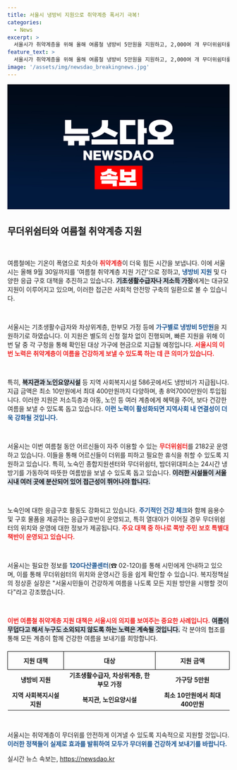 ```yaml
---
title: 서울시 냉방비 지원으로 취약계층 폭서기 극복!
categories:
  - News
excerpt: >
  서울시가 취약계층을 위해 올해 여름철 냉방비 5만원을 지원하고, 2,000여 개 무더위쉼터를 운영합니다. 별도 신청 없이 신속하게 지원되며, 어르신과 노숙인 보호를 위한 특별대책도 마련되어 있습니다. 건강한 여름을 위한 서울시의 꼼꼼한 대책이 주목받고 있습니다!
feature_text: >
  서울시가 취약계층을 위해 올해 여름철 냉방비 5만원을 지원하고, 2,000여 개 무더위쉼터를 운영합니다. 별도 신청 없이 신속하게 지원되며, 어르신과 노숙인 보호를 위한 특별대책도 마련되어 있습니다. 건강한 여름을 위한 서울시의 꼼꼼한 대책이 주목받고 있습니다!
image: '/assets/img/newsdao_breakingnews.jpg'
---
```


<p><img src="/assets/img/newsdao_breakingnews.jpg" alt="implanttips 속보" /></p>

<h2 data-ke-size="size26">무더위쉼터와 여름철 취약계층 지원</h2>

<p data-ke-size="size16">&nbsp;</p>

<p>여름철에는 기온이 폭염으로 치솟아 <b><span style="color: #ee2323;">취약계층</span></b>이 더욱 힘든 시간을 보냅니다. 이에 서울시는 올해 9월 30일까지를 '여름철 취약계층 지원 기간'으로 정하고, <b><span style="color: #1a5490;">냉방비 지원</span></b> 및 다양한 응급 구호 대책을 추진하고 있습니다. <b><span style="background-color: #21538527;">기초생활수급자나 저소득 가정</span></b>에게는 대규모 지원이 이루어지고 있으며, 이러한 접근은 사회적 안전망 구축의 일환으로 볼 수 있습니다. </p>

<p data-ke-size="size16">&nbsp;</p>

<p>서울시는 기초생활수급자와 차상위계층, 한부모 가정 등에 <b><span style="color: #1a5490;">가구별로 냉방비 5만원</span></b>을 지원하기로 하였습니다. 이 지원은 별도의 신청 절차 없이 진행되며, 빠른 지원을 위해 이번 달 중 각 구청을 통해 확인된 대상 가구에 현금으로 지급될 예정입니다. <b><span style="color: #ee2323;">서울시의 이번 노력은 취약계층이 여름을 건강하게 보낼 수 있도록 하는 데 큰 의미가 있습니다.</span></b></p>

<p data-ke-size="size16">&nbsp;</p>

<p>특히, <b><span style="background-color: #21538527;">복지관과 노인요양시설</span></b> 등 지역 사회복지시설 586곳에서도 냉방비가 지급됩니다. 지급 금액은 최소 10만원에서 최대 400만원까지 다양하며, 총 8억7000만원이 투입됩니다. 이러한 지원은 저소득층과 아동, 노인 등 여러 계층에게 혜택을 주어, 보다 건강한 여름을 보낼 수 있도록 돕고 있습니다. <b><span style="color: #1a5490;">이런 노력이 활성화되면 지역사회 내 연결성이 더욱 강화될 것입니다.</span></b></p>

<p data-ke-size="size16">&nbsp;</p>

<p>서울시는 이번 여름철 동안 어르신들이 자주 이용할 수 있는 <b><span style="color: #ee2323;">무더위쉼터</span></b>를 2182곳 운영하고 있습니다. 이들을 통해 어르신들이 더위를 피하고 필요한 휴식을 취할 수 있도록 지원하고 있습니다. 특히, 노숙인 종합지원센터와 무더위쉼터, 밤더위대피소는 24시간 냉방기를 가동하여 따뜻한 여름밤을 보낼 수 있도록 돕고 있습니다. <b><span style="background-color: #21538527;">이러한 시설들이 서울시내 여러 곳에 분산되어 있어 접근성이 뛰어나야 합니다.</span></b></p>

<p data-ke-size="size16">&nbsp;</p>

<p>노숙인에 대한 응급구호 활동도 강화되고 있습니다. <b><span style="color: #1a5490;">주기적인 건강 체크</span></b>와 함께 음용수 및 구호 물품을 제공하는 응급구호반이 운영되고, 특히 열대야가 이어질 경우 무더위쉼터의 위치와 운영에 대한 정보가 제공됩니다. <b><span style="color: #ee2323;">주요 대책 중 하나로 쪽방 주민 보호 특별대책반이 운영되고 있습니다.</span></b></p>

<p data-ke-size="size16">&nbsp;</p>

<p>서울시는 필요한 정보를 <b><span style="color: #1a5490;">120다산콜센터</span></b>(☎ 02-120)를 통해 시민에게 안내하고 있으며, 이를 통해 무더위쉼터의 위치와 운영시간 등을 쉽게 확인할 수 있습니다. 복지정책실의 정상훈 실장은 "서울시민들이 건강하게 여름을 나도록 모든 지원 방안을 시행할 것이다"라고 강조했습니다. </p>

<p data-ke-size="size16">&nbsp;</p>

<p><b><span style="color: #ee2323;">이번 여름철 취약계층 지원 대책은 서울시의 의지를 보여주는 중요한 사례입니다.</span></b> <b><span style="background-color: #21538527;">여름이 무덥다고 해서 누구도 소외되지 않도록 하는 노력은 계속될 것입니다.</span></b> 각 분야의 협조를 통해 모든 계층이 함께 건강한 여름을 보내기를 희망합니다. </p>

<table style="width: 100%; border-collapse: collapse; margin-top: 20px;">
    <thead>
        <tr>
            <th style="text-align: center; border: 1px solid #000; padding: 10px;">지원 대책</th>
            <th style="text-align: center; border: 1px solid #000; padding: 10px;">대상</th>
            <th style="text-align: center; border: 1px solid #000; padding: 10px;">지원 금액</th>
        </tr>
    </thead>
    <tbody>
        <tr>
            <td style="text-align: center; height: 17px;"><b>냉방비 지원</b></td>
            <td style="text-align: center; height: 17px;"><b>기초생활수급자, 차상위계층, 한부모 가정</b></td>
            <td style="text-align: center; height: 17px;"><b>가구당 5만원</b></td>
        </tr>
        <tr>
            <td style="text-align: center; height: 17px;"><b>지역 사회복지시설 지원</b></td>
            <td style="text-align: center; height: 17px;"><b>복지관, 노인요양시설</b></td>
            <td style="text-align: center; height: 17px;"><b>최소 10만원에서 최대 400만원</b></td>
        </tr>
    </tbody>
</table>

<p data-ke-size="size16">&nbsp;</p>

<p>서울시는 취약계층이 무더위를 안전하게 이겨낼 수 있도록 지속적으로 지원할 것입니다. <b><span style="color: #1a5490;">이러한 정책들이 실제로 효과를 발휘하여 모두가 무더위를 건강하게 보내기를 바랍니다.</span></b></p>
실시간 뉴스 속보는, <a href="https://newsdao.kr" rel="dofollow">https://newsdao.kr</a>


